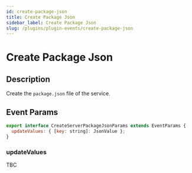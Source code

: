 ```yaml
---
id: create-package-json
title: Create Package Json
sidebar_label: Create Package Json
slug: /plugins/plugin-events/create-package-json
---
```


# Create Package Json

## Description

Create the `package.json` file of the service.

## Event Params

```javascript
export interface CreateServerPackageJsonParams extends EventParams {
  updateValues: { [key: string]: JsonValue };
}
```

### updateValues

TBC
